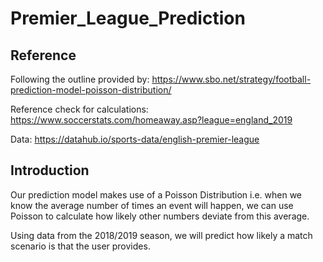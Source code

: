 # Premier_League_Prediction

## Reference
Following the outline provided by:
https://www.sbo.net/strategy/football-prediction-model-poisson-distribution/

Reference check for calculations:
https://www.soccerstats.com/homeaway.asp?league=england_2019

Data:
https://datahub.io/sports-data/english-premier-league

## Introduction
Our prediction model makes use of a Poisson Distribution i.e. when we know the average number of times an event will happen, we can use Poisson to calculate how likely other numbers deviate from this average.

Using data from the 2018/2019 season, we will predict how likely a match scenario is that the user provides.
